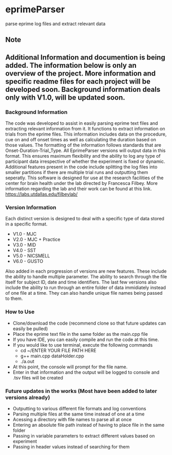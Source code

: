 # eprimeParser
parse eprime log files and extract relevant data

## Note
## Additional Information and documention is being added. The information below is only an overview of the project. More information and specific readme files for each project will be developed soon. Background information deals only with V1.0, will be updated soon.

### Background Information
The code was developed to assist in easily parsing eprime text files and extracting relevant information from it. It functions to extract information on trials from the eprime files. This information includes data on the procedure, cue on and off onset times as well as calculating the duration based on those values. The formatting of the information follows standards that are Onset-Duration-Trial_Type. All EprimeParser versions will output data in this format. This ensures maximum flexibility and the ability to log any type of participant data irrespective of whether the experiment is fixed or dynamic. Additional features present in the code include splitting the log files into smaller partitions if there are multiple trial runs and outputting them seperatly. This software is designed for use at the research facilities of the center for brain health under the lab directed by Francesca Filbey. More information regarding the lab and their work can be found at this link. https://labs.utdallas.edu/filbeylab/

### Version Information
Each distinct version is designed to deal with a specific type of data stored in a specific format. 
- V1.0 - MJC
- V2.0 - MJC + Practice
- V3.0 - MID
- V4.0 - SST
- V5.0 - NICSMELL
- V6.0 - GUSTO

Also added in each progression of versions are new features. These include the ability to handle multiple parameter. The ability to search through the file itself for subject ID, date and time identifiers. 
The last few versions also include the ability to run through an entire folder of data immidiately instead of one file at a time. They can also handle unique file names being passed to them.

### How to Use
- Clone/download the code (recommend clone so that future updates can easily be pulled)
- Place the eprime text file in the same folder as the main.cpp file
- If you have IDE, you can easily compile and run the code at this time.
- If you would like to use terminal, execute the following commands
  - cd ~/ENTER YOUR FILE PATH HERE
  - g++ main.cpp dataHolder.cpp
  - ./a.out
 - At this point, the console will prompt for the file name. 
 - Enter in that information and the output will be logged to console and .tsv files will be created
 
### Future updates in the works (Most have been added to later versions already)
 - Outputting to various different file formats and log conventions
 - Parsing multiple files at the same time instead of one at a time
 - Acessing a directory with file names to parse all at once
 - Entering an absolute file path instead of having to place file in the same folder
 - Passing in variable parameters to extract different values based on experiment
 - Passing in header values instead of searching for them
